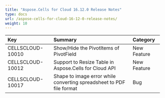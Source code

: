 ```yaml
---
title: "Aspose.Cells for Cloud 16.12.0 Release Notes"
type: docs
url: /aspose-cells-for-cloud-16-12-0-release-notes/
weight: 10
---
```


|**Key** |**Summary** |**Category** |
| :- | :- | :- |
|CELLSCLOUD-10010 |Show/Hide the PivotItems of PivotField |New Feature |
|CELLSCLOUD-10012 |Support to Resize Table in Aspose.Cells for Cloud API |New Feature |
|CELLSCLOUD-10017 |Shape to image error while converting spreadsheet to PDF file format |Bug |

